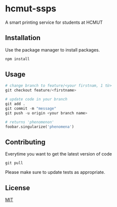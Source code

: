 # hcmut-ssps
A smart printing service for students at HCMUT

## Installation

Use the package manager to install packages.

```bash
npm install
```

## Usage

```python
# change branch to feature/<your firstnam, 1 từ>
git checkout feature/<firstname>

# update code in your branch
git add .
git commit -m "message"
git push -u origin <your branch name>

# returns 'phenomenon'
foobar.singularize('phenomena')
```

## Contributing

Everytime you want to get the latest version of code
```
git pull
```

Please make sure to update tests as appropriate.

## License

[MIT](https://choosealicense.com/licenses/mit/)
